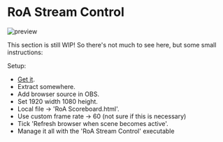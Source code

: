 # RoA Stream Control
![preview](https://cdn.discordapp.com/attachments/574303886869790730/692767697951522867/Untitled-1.png)

This section is still WIP! So there's not much to see here, but some small instructions:

Setup:
- [Get it](https://github.com/Readek/RoA-Stream-Control/releases).
- Extract somewhere.
- Add browser source in OBS.
- Set 1920 width 1080 height.
- Local file -> 'RoA Scoreboard.html'.
- Use custom frame rate -> 60 (not sure if this is necessary)
- Tick 'Refresh browser when scene becomes active'.
- Manage it all with the 'RoA Stream Control' executable

